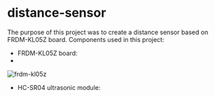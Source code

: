 # distance-sensor
The purpose of this project was to create a distance sensor based on FRDM-KL05Z board. Components used in this project:
- FRDM-KL05Z board:
- 
![frdm-kl05z](https://user-images.githubusercontent.com/46610012/111232679-e6beba00-85eb-11eb-92d0-27f4c53f0a93.jpg)

- HC-SR04 ultrasonic module:

